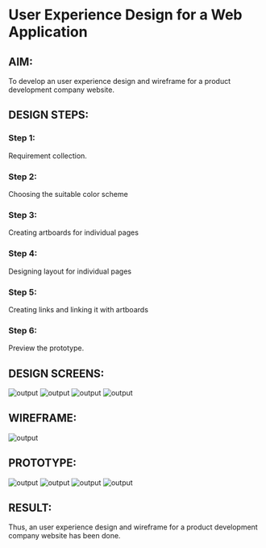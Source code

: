 # User Experience Design for a Web Application
## AIM:
To develop an user experience design and wireframe for a product development company website.

## DESIGN STEPS:
### Step 1: 
Requirement collection.
### Step 2:
Choosing the suitable color scheme
### Step 3:
Creating artboards for individual pages
### Step 4:
Designing layout for individual pages
### Step 5:
Creating links and linking it with artboards
### Step 6:
Preview the prototype.

## DESIGN SCREENS:
![output](./static/images/home(design).jpg)
![output](./static/images/products(design).jpg)
![output](./static/images/people(design).jpg)
![output](./static/images/contactus(design).jpg)

## WIREFRAME:
![output](./static/images/wireframe.jpg)

## PROTOTYPE:
![output](./static/images/home.jpg)
![output](./static/images/products.jpg)
![output](./static/images/people.jpg)
![output](./static/images/contactus.jpg)

## RESULT:
Thus, an user experience design and wireframe for a product development company website has been done.
